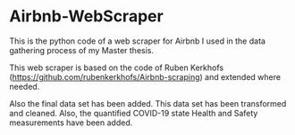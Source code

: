 # Airbnb-WebScraper
This is the python code of a web scraper for Airbnb I used in the data gathering process of my Master thesis.

This web scraper is based on the code of Ruben Kerkhofs (https://github.com/rubenkerkhofs/Airbnb-scraping) and extended where needed. 

Also the final data set has been added. This data set has been transformed and cleaned. Also, the quantified COVID-19 state Health and Safety measurements have been added.
